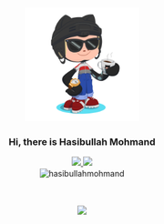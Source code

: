 <div id="header" align="center">
  <img src="https://raw.githubusercontent.com/AhmedFathyDev/AhmedFathyDev/main/GitHub.png" alt="GitHub Octocat Drinking a Cup of Coffee" height="200">
  <div align=center>
    <h3>Hi, there is Hasibullah Mohmand</h3>
  </div>
  <div id="badges">
    <a href="https://www.linkedin.com/in/hasibullah-mohmand-5340b2132/" target="_blank">
      <img src="https://skillicons.dev/icons?i=linkedin" />
    </a>
    <a href="https://www.instagram.com/hasibullah.mohmand/" target="_blank">
      <img src="https://skillicons.dev/icons?i=instagram" />
    </a>
  </div>
</div>
<div align="center">
  <img align="center" src="https://github-readme-stats.vercel.app/api?username=hasibullahmohmand&include_all_commits=true&count_private=true&show_icons=true&line_height=20&title_color=7A7ADB&icon_color=2234AE&text_color=D3D3D3&bg_color=0,000000,130F40" alt="hasibullahmohmand">
</div>
<br>
<br>

<p align="center">
  <a href="https://skillicons.dev">
    <img src="https://skillicons.dev/icons?i=html,css,bootstrap,cs" />
  </a>
</p>
